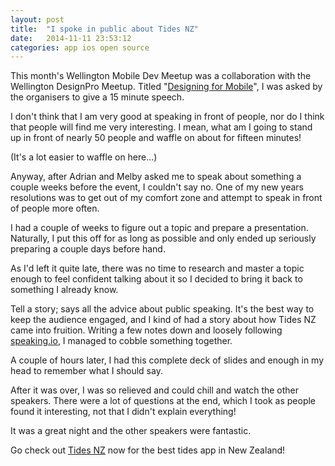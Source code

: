 ```yaml
---
layout: post
title:  "I spoke in public about Tides NZ"
date:   2014-11-11 23:53:12
categories: app ios open source
---
```


This month's Wellington Mobile Dev Meetup was a collaboration with the Wellington DesignPro Meetup. Titled "[Designing for Mobile](http://www.meetup.com/wellington-mobile-dev/events/213734622/)", I was asked by the organisers to give a 15 minute speech.

I don't think that I am very good at speaking in front of people, nor do I think that people will find me very interesting. I mean, what am I going to stand up in front of nearly 50 people and waffle on about for fifteen minutes!

(It's a lot easier to waffle on here...)

Anyway, after Adrian and Melby asked me to speak about something a couple weeks before the event, I couldn't say no. One of my new years resolutions was to get out of my comfort zone and attempt to speak in front of people more often.

I had a couple of weeks to figure out a topic and prepare a presentation. Naturally, I put this off for as long as possible and only ended up seriously preparing a couple days before hand.

As I'd left it quite late, there was no time to research and master a topic enough to feel confident talking about it so I decided to bring it back to something I already know. 

Tell a story; says all the advice about public speaking. It's the best way to keep the audience engaged, and I kind of had a story about how Tides NZ came into fruition. Writing a few notes down and loosely following [speaking.io](https://speaking.io), I managed to cobble something together.

A couple of hours later, I had this complete deck of slides and enough in my head to remember what I should say.

<script async class="speakerdeck-embed" data-id="261dbbc0481a0132a44c7a1615f61d30" data-ratio="1.77777777777778" src="//speakerdeck.com/assets/embed.js"></script>

After it was over, I was so relieved and could chill and watch the other speakers. There were a lot of questions at the end, which I took as people found it interesting, not that I didn't explain everything!

It was a great night and the other speakers were fantastic.

Go check out [Tides NZ](http://tidesapp.co.nz) now for the best tides app in New Zealand!